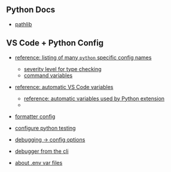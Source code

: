 ##

## Python Docs

- [pathlib](https://docs.python.org/3/library/pathlib.html)

## VS Code + Python Config

- [reference: listing of many `python` specific config names](https://code.visualstudio.com/docs/python/settings-reference)
    - [severity level for type checking](https://code.visualstudio.com/docs/python/settings-reference#_python-language-server-settings)
    - [command variables](https://code.visualstudio.com/docs/editor/variables-reference#_command-variables)

- [reference: automatic VS Code variables](https://code.visualstudio.com/docs/editor/variables-reference)
  - [reference: automatic variables used by Python extension](https://code.visualstudio.com/docs/python/settings-reference#_predefined-variables)
  - 


- [formatter config](https://code.visualstudio.com/docs/python/editing#_formatterspecific-settings)
- [configure python testing](https://code.visualstudio.com/docs/python/testing)
- [debugging -> config options](https://code.visualstudio.com/docs/python/debugging#_set-configuration-options)
- [debugger from the cli](https://code.visualstudio.com/docs/python/debugging#_command-line-debugging)
- [about .env var files](https://code.visualstudio.com/docs/python/environments#_environment-variable-definitions-file)